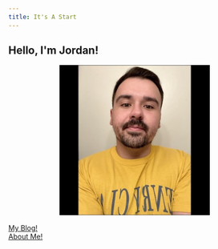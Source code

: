 ```yaml
---
title: It's A Start
---
```


   
## Hello, I'm Jordan!
    
   <p align="center">
  <img width="300" height="300" src="/img/IMG_5174.jpeg">
</p>
    
    
    
  
 


  [My Blog!](/blog.md)   
  [About Me!](/about.md)